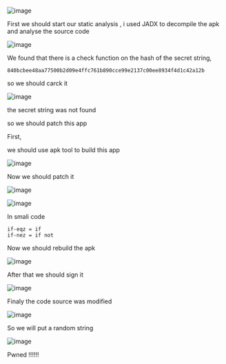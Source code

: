 ![image](https://github.com/user-attachments/assets/5a18c7f0-0d81-469a-ba70-2b83120bf96b)

First we should start our static analysis , i used JADX to decompile the apk and analyse the source code 

![image](https://github.com/user-attachments/assets/1621d49a-9144-4838-a287-db33d49c6f59)

We found that there is a check function on the hash of the secret string,

```
840bcbee48aa77500b2d09e4ffc761b890cce99e2137c00ee8934f4d1c42a12b
```
so we should carck it

![image](https://github.com/user-attachments/assets/52ca91c5-2053-4816-adbf-5f2711df9637)

the secret string was not found 

so we should patch this app

First,

we should use apk tool to build this app 

![image](https://github.com/user-attachments/assets/b503427f-c677-4f24-a5d1-ea2872249512)

Now we should patch it 

![image](https://github.com/user-attachments/assets/9f3ed978-d207-4975-88d2-e5823a0fd17c)

![image](https://github.com/user-attachments/assets/81be7f05-1df6-4124-ad55-b3c083d421fe)

In smali code 

```
if-eqz = if
if-nez = if not
```
Now we should rebuild the apk 

![image](https://github.com/user-attachments/assets/ad8c9fb6-c898-40ec-ae00-c30c7bd02a18)

After that we should sign it 

![image](https://github.com/user-attachments/assets/59aa157f-46a9-4aae-a7a8-2869aa1b1602)

Finaly the code source was modified 

![image](https://github.com/user-attachments/assets/d36e7dcc-b665-4866-a20b-593303ae4268)

So we will put a random string 

![image](https://github.com/user-attachments/assets/5532a0eb-fe99-4ce4-9381-18fe36850f10)


Pwned !!!!!!
